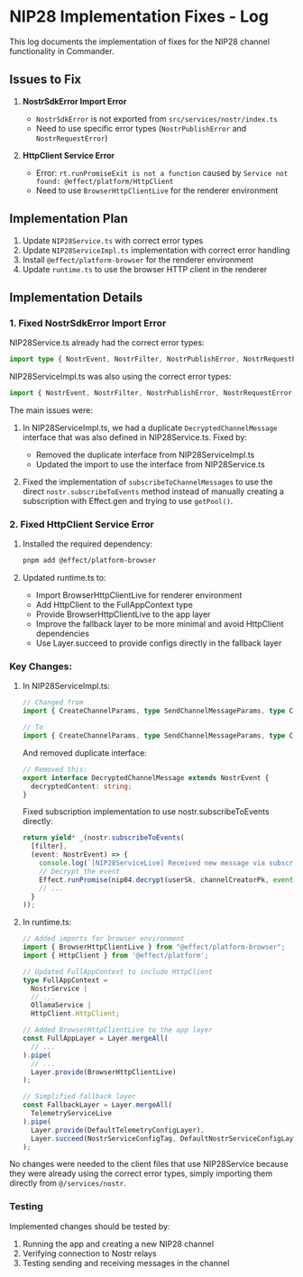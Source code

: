 # NIP28 Implementation Fixes - Log

This log documents the implementation of fixes for the NIP28 channel functionality in Commander.

## Issues to Fix

1. **NostrSdkError Import Error**  
   - `NostrSdkError` is not exported from `src/services/nostr/index.ts`
   - Need to use specific error types (`NostrPublishError` and `NostrRequestError`)

2. **HttpClient Service Error**  
   - Error: `rt.runPromiseExit is not a function` caused by `Service not found: @effect/platform/HttpClient`
   - Need to use `BrowserHttpClientLive` for the renderer environment

## Implementation Plan

1. Update `NIP28Service.ts` with correct error types
2. Update `NIP28ServiceImpl.ts` implementation with correct error handling
3. Install `@effect/platform-browser` for the renderer environment
4. Update `runtime.ts` to use the browser HTTP client in the renderer

## Implementation Details

### 1. Fixed NostrSdkError Import Error

NIP28Service.ts already had the correct error types:
```typescript
import type { NostrEvent, NostrFilter, NostrPublishError, NostrRequestError } from "@/services/nostr";
```

NIP28ServiceImpl.ts was also using the correct error types:
```typescript
import { NostrEvent, NostrFilter, NostrPublishError, NostrRequestError, NostrService } from '@/services/nostr';
```

The main issues were:

1. In NIP28ServiceImpl.ts, we had a duplicate `DecryptedChannelMessage` interface that was also defined in NIP28Service.ts. Fixed by:
   - Removed the duplicate interface from NIP28ServiceImpl.ts
   - Updated the import to use the interface from NIP28Service.ts

2. Fixed the implementation of `subscribeToChannelMessages` to use the direct `nostr.subscribeToEvents` method instead of manually creating a subscription with Effect.gen and trying to use `getPool()`.

### 2. Fixed HttpClient Service Error

1. Installed the required dependency:
   ```bash
   pnpm add @effect/platform-browser
   ```

2. Updated runtime.ts to:
   - Import BrowserHttpClientLive for renderer environment
   - Add HttpClient to the FullAppContext type
   - Provide BrowserHttpClientLive to the app layer
   - Improve the fallback layer to be more minimal and avoid HttpClient dependencies
   - Use Layer.succeed to provide configs directly in the fallback layer

### Key Changes:

1. In NIP28ServiceImpl.ts:
   ```typescript
   // Changed from
   import { CreateChannelParams, type SendChannelMessageParams, type ChannelMetadata, NIP28Service } from './NIP28Service';
   
   // To
   import { CreateChannelParams, type SendChannelMessageParams, type ChannelMetadata, NIP28Service, DecryptedChannelMessage } from './NIP28Service';
   ```

   And removed duplicate interface:
   ```typescript
   // Removed this:
   export interface DecryptedChannelMessage extends NostrEvent {
     decryptedContent: string;
   }
   ```

   Fixed subscription implementation to use nostr.subscribeToEvents directly:
   ```typescript
   return yield* _(nostr.subscribeToEvents(
     [filter],
     (event: NostrEvent) => {
       console.log(`[NIP28ServiceLive] Received new message via subscription: ${event.id}`);
       // Decrypt the event
       Effect.runPromise(nip04.decrypt(userSk, channelCreatorPk, event.content))
       // ...
     }
   ));
   ```

2. In runtime.ts:
   ```typescript
   // Added imports for browser environment
   import { BrowserHttpClientLive } from "@effect/platform-browser";
   import { HttpClient } from '@effect/platform';
   
   // Updated FullAppContext to include HttpClient
   type FullAppContext =
     NostrService |
     // ...
     OllamaService |
     HttpClient.HttpClient;
   
   // Added BrowserHttpClientLive to the app layer
   const FullAppLayer = Layer.mergeAll(
     // ...
   ).pipe(
     // ...
     Layer.provide(BrowserHttpClientLive)
   );
   
   // Simplified fallback layer
   const FallbackLayer = Layer.mergeAll(
     TelemetryServiceLive
   ).pipe(
     Layer.provide(DefaultTelemetryConfigLayer),
     Layer.succeed(NostrServiceConfigTag, DefaultNostrServiceConfigLayer.context.unsafeGet(NostrServiceConfigTag))
   );
   ```

No changes were needed to the client files that use NIP28Service because they were already using the correct error types, simply importing them directly from `@/services/nostr`.

### Testing

Implemented changes should be tested by:
1. Running the app and creating a new NIP28 channel
2. Verifying connection to Nostr relays
3. Testing sending and receiving messages in the channel
